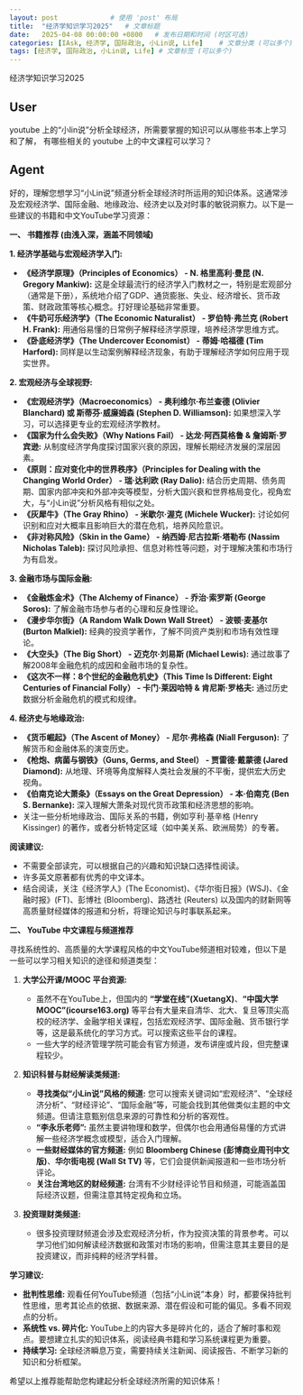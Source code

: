 ```yaml
---
layout: post             # 使用 'post' 布局
title:  "经济学知识学习2025"   # 文章标题
date:   2025-04-08 00:00:00 +0800   # 发布日期和时间 (时区可选)
categories: [IAsk, 经济学, 国际政治, 小Lin说, Life]    # 文章分类 (可以多个)
tags: [经济学, 国际政治, 小Lin说, Life] # 文章标签 (可以多个)
---
```


经济学知识学习2025

## User

youtube 上的“小lin说”分析全球经济，所需要掌握的知识可以从哪些书本上学习和了解， 有哪些相关的 youtube 上的中文课程可以学习？

## Agent

好的，理解您想学习“小Lin说”频道分析全球经济时所运用的知识体系。这通常涉及宏观经济学、国际金融、地缘政治、经济史以及对时事的敏锐洞察力。以下是一些建议的书籍和中文YouTube学习资源：

**一、 书籍推荐 (由浅入深，涵盖不同领域)**

**1. 经济学基础与宏观经济学入门:**

* **《经济学原理》（Principles of Economics） - N. 格里高利·曼昆 (N. Gregory Mankiw):** 这是全球最流行的经济学入门教材之一，特别是宏观部分（通常是下册），系统地介绍了GDP、通货膨胀、失业、经济增长、货币政策、财政政策等核心概念。打好理论基础非常重要。
* **《牛奶可乐经济学》（The Economic Naturalist） - 罗伯特·弗兰克 (Robert H. Frank):** 用通俗易懂的日常例子解释经济学原理，培养经济学思维方式。
* **《卧底经济学》（The Undercover Economist） - 蒂姆·哈福德 (Tim Harford):** 同样是以生动案例解释经济现象，有助于理解经济学如何应用于现实世界。

**2. 宏观经济与全球视野:**

* **《宏观经济学》（Macroeconomics） - 奥利维尔·布兰查德 (Olivier Blanchard) 或 斯蒂芬·威廉姆森 (Stephen D. Williamson):** 如果想深入学习，可以选择更专业的宏观经济学教材。
* **《国家为什么会失败》（Why Nations Fail） - 达龙·阿西莫格鲁 & 詹姆斯·罗宾逊:** 从制度经济学角度探讨国家兴衰的原因，理解长期经济发展的深层因素。
* **《原则：应对变化中的世界秩序》（Principles for Dealing with the Changing World Order） - 瑞·达利欧 (Ray Dalio):** 结合历史周期、债务周期、国家内部冲突和外部冲突等模型，分析大国兴衰和世界格局变化，视角宏大，与“小Lin说”分析风格有相似之处。
* **《灰犀牛》（The Gray Rhino） - 米歇尔·渥克 (Michele Wucker):** 讨论如何识别和应对大概率且影响巨大的潜在危机，培养风险意识。
* **《非对称风险》（Skin in the Game） - 纳西姆·尼古拉斯·塔勒布 (Nassim Nicholas Taleb):** 探讨风险承担、信息对称性等问题，对于理解决策和市场行为有启发。

**3. 金融市场与国际金融:**

* **《金融炼金术》（The Alchemy of Finance） - 乔治·索罗斯 (George Soros):** 了解金融市场参与者的心理和反身性理论。
* **《漫步华尔街》（A Random Walk Down Wall Street） - 波顿·麦基尔 (Burton Malkiel):** 经典的投资学著作，了解不同资产类别和市场有效性理论。
* **《大空头》（The Big Short） - 迈克尔·刘易斯 (Michael Lewis):** 通过故事了解2008年金融危机的成因和金融市场的复杂性。
* **《这次不一样：8个世纪的金融危机史》（This Time Is Different: Eight Centuries of Financial Folly） - 卡门·莱因哈特 & 肯尼斯·罗格夫:** 通过历史数据分析金融危机的模式和规律。

**4. 经济史与地缘政治:**

* **《货币崛起》（The Ascent of Money） - 尼尔·弗格森 (Niall Ferguson):** 了解货币和金融体系的演变历史。
* **《枪炮、病菌与钢铁》（Guns, Germs, and Steel） - 贾雷德·戴蒙德 (Jared Diamond):** 从地理、环境等角度解释人类社会发展的不平衡，提供宏大历史视角。
* **《伯南克论大萧条》（Essays on the Great Depression） - 本·伯南克 (Ben S. Bernanke):** 深入理解大萧条对现代货币政策和经济思想的影响。
* 关注一些分析地缘政治、国际关系的书籍，例如亨利·基辛格 (Henry Kissinger) 的著作，或者分析特定区域（如中美关系、欧洲局势）的专著。

**阅读建议:**

* 不需要全部读完，可以根据自己的兴趣和知识缺口选择性阅读。
* 许多英文原著都有优秀的中文译本。
* 结合阅读，关注《经济学人》(The Economist)、《华尔街日报》(WSJ)、《金融时报》(FT)、彭博社 (Bloomberg)、路透社 (Reuters) 以及国内的财新网等高质量财经媒体的报道和分析，将理论知识与时事联系起来。

**二、 YouTube 中文课程与频道推荐**

寻找系统性的、高质量的大学课程风格的中文YouTube频道相对较难，但以下是一些可以学习相关知识的途径和频道类型：

1.  **大学公开课/MOOC 平台资源:**
    * 虽然不在YouTube上，但国内的 **“学堂在线”(XuetangX)**、**“中国大学MOOC”(icourse163.org)** 等平台有大量来自清华、北大、复旦等顶尖高校的经济学、金融学相关课程，包括宏观经济学、国际金融、货币银行学等，这是最系统化的学习方式。可以搜索这些平台的课程。
    * 一些大学的经济管理学院可能会有官方频道，发布讲座或片段，但完整课程较少。

2.  **知识科普与财经解读类频道:**
    * **寻找类似“小Lin说”风格的频道:** 您可以搜索关键词如“宏观经济”、“全球经济分析”、“财经评论”、“国际金融”等，可能会找到其他做类似主题的中文频道。但请注意甄别信息来源的可靠性和分析的客观性。
    * **“李永乐老师”:** 虽然主要讲物理和数学，但偶尔也会用通俗易懂的方式讲解一些经济学概念或模型，适合入门理解。
    * **一些财经媒体的官方频道:** 例如 **Bloomberg Chinese (彭博商业周刊中文版)**、**华尔街电视 (Wall St TV)** 等，它们会提供新闻报道和一些市场分析评论。
    * **关注台湾地区的财经频道:** 台湾有不少财经评论节目和频道，可能涵盖国际经济议题，但需注意其特定视角和立场。

3.  **投资理财类频道:**
    * 很多投资理财频道会涉及宏观经济分析，作为投资决策的背景参考。可以学习他们如何解读经济数据和政策对市场的影响，但需注意其主要目的是投资建议，而非纯粹的经济学科普。

**学习建议:**

* **批判性思维:** 观看任何YouTube频道（包括“小Lin说”本身）时，都要保持批判性思维，思考其论点的依据、数据来源、潜在假设和可能的偏见。多看不同观点的分析。
* **系统性 vs. 碎片化:** YouTube上的内容大多是碎片化的，适合了解时事和观点。要想建立扎实的知识体系，阅读经典书籍和学习系统课程更为重要。
* **持续学习:** 全球经济瞬息万变，需要持续关注新闻、阅读报告、不断学习新的知识和分析框架。

希望以上推荐能帮助您构建起分析全球经济所需的知识体系！
